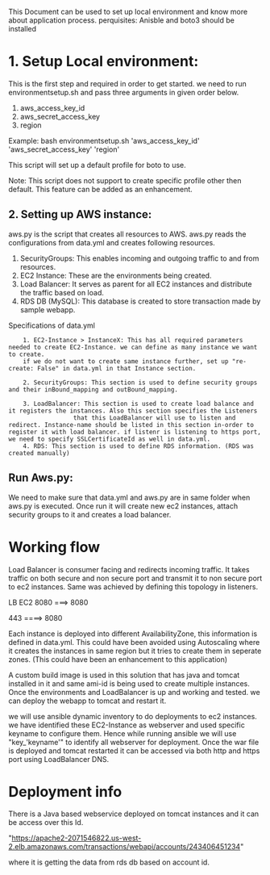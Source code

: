This Document can be used to set up local environment and know more about application process.
perquisites: Anisble and boto3 should be installed

# 1. Setup Local environment:
 This is the first step and required in order to get started. we need to run environmentsetup.sh and pass three arguments in given order below.
1. aws_access_key_id
2. aws_secret_access_key
3. region

Example:  bash environmentsetup.sh 'aws_access_key_id' 'aws_secret_access_key' 'region'

This script will set up a default profile for boto to use.

Note: This script does not support to create specific profile other then default. This feature can be added as an enhancement.

## 2. Setting up AWS instance:

 aws.py is the script that creates all resources to AWS. aws.py reads the configurations from data.yml and creates following resources.

 1. SecurityGroups: This enables incoming and outgoing traffic to and from resources.
 2. EC2 Instance: These are the environments being created.
 3. Load Balancer: It serves as parent for all EC2 instances and distribute the traffic based on load.
 4. RDS DB (MySQL): This database is created to store transaction made by sample webapp.

 Specifications of data.yml

        1. EC2-Instance > InstanceX: This has all required parameters needed to create EC2-Instance. we can define as many instance we want to create.
        if we do not want to create same instance further, set up "re-create: False" in data.yml in that Instance section.

        2. SecurityGroups: This section is used to define security groups and their inBound_mapping and outBound_mapping.

        3. LoadBalancer: This section is used to create load balance and it registers the instances. Also this section specifies the Listeners
                      that this LoadBalancer will use to listen and redirect. Instance-name should be listed in this section in-order to register it with load balancer. if listenr is listening to https port, we need to specify SSLCertificateId as well in data.yml.
        4. RDS: This section is used to define RDS information. (RDS was created manually)


<h2>Run Aws.py:</h2> We need to make sure that data.yml and aws.py are in same folder when aws.py is executed. Once run it will create new ec2 instances, attach security groups to it and creates a load balancer.

<h1>Working flow</h1>

Load Balancer is consumer facing and redirects incoming traffic. It takes traffic on both secure and non secure port and transmit it to non secure port to ec2
instances. Same was achieved by defining this topology in listeners.

  LB        EC2
  8080 ===> 8080

  443 ====> 8080

Each instance is deployed into different AvailabilityZone, this information is defined in data.yml.
This could have been avoided using Autoscaling where it creates the instances in same region but it tries to create them in seperate zones. (This could have been an enhancement to this application)

A custom build image is used in this solution that has java and tomcat installed in it and same ami-id is being used to create multiple instances.
Once the environments and LoadBalancer is up and working and tested. we can deploy the webapp to tomcat and restart it.

we will use ansible dynamic inventory to do deployments to ec2 instances. we have identified these EC2-Instance as webserver and used specific keyname to configure them. Hence while running ansible we will use "key_'keyname'" to identify all webserver for deployment.
Once the war file is deployed and tomcat restarted it can be accessed via both http and https port using LoadBalancer DNS.

<h1> Deployment info </h1>

There is a Java based webservice deployed on tomcat instances and it can be access over this Id.

"https://apache2-2071546822.us-west-2.elb.amazonaws.com/transactions/webapi/accounts/243406451234"

where it is getting the data from rds db based on account id.
